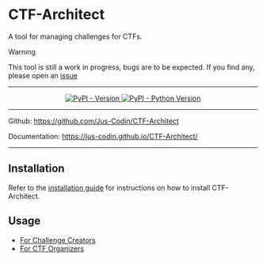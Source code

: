 # CTF-Architect

A tool for managing challenges for CTFs.

> [!WARNING]
> This tool is still a work in progress, bugs are to be expected. If you find any, please open an [issue](https://github.com/Jus-Codin/CTF-Architect/issues)


---

<p align="center">
    <a href="https://pypi.org/project/ctf-architect/" target="_blank">
        <img alt="PyPI - Version" src="https://img.shields.io/pypi/v/ctf-architect">
    </a>
    <a href="https://pypi.org/project/ctf-architect/" target="_blank">
        <img alt="PyPI - Python Version" src="https://img.shields.io/pypi/pyversions/ctf-architect">
    </a>
</p>

---

Github: <a href="https://github.com/Jus-Codin/CTF-Architect" target="_blank">https://github.com/Jus-Codin/CTF-Architect</a>

Documentation: <a href="https://jus-codin.github.io/CTF-Architect/" target="_blank">https://jus-codin.github.io/CTF-Architect/</a>

---

## Installation
Refer to the [installation guide](./guides/installation.md) for instructions on how to install CTF-Architect.

## Usage
- [For Challenge Creators](./guides/packaging-challenges.md)
- [For CTF Organizers](./guides/repository-setup.md)